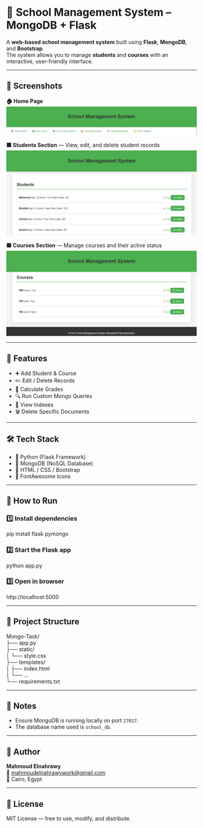 # 🏫 School Management System – MongoDB + Flask
A **web-based school management system** built using **Flask**, **MongoDB**, and **Bootstrap**.  
The system allows you to manage **students** and **courses** with an interactive, user-friendly interface.

---

## 📸 Screenshots
**🏠 Home Page**  
![Home](screenshots/01_screenshot.png)  

**🟩 Students Section** — View, edit, and delete student records  
![Students](screenshots/02_screenshot.png)  

**🟦 Courses Section** — Manage courses and their active status  
![Courses](screenshots/03_screenshot.png)  

---

## 📌 Features
- ➕ Add Student & Course  
- ✏️ Edit / Delete Records  
- 🧮 Calculate Grades  
- 🔍 Run Custom Mongo Queries  
- 📁 View Indexes  
- 🗑️ Delete Specific Documents  

---

## 🛠 Tech Stack
- 🐍 Python (Flask Framework)  
- 🍃 MongoDB (NoSQL Database)  
- 🎨 HTML / CSS / Bootstrap  
- 🎯 FontAwesome Icons  

---

## 🚀 How to Run
### 1️⃣ Install dependencies
pip install flask pymongo

### 2️⃣ Start the Flask app
python app.py

### 3️⃣ Open in browser
http://localhost:5000

---

## 📂 Project Structure
Mongo-Task/  
├── app.py  
├── static/  
│   └── style.css  
├── templates/  
│   ├── index.html  
│   └── ...  
└── requirements.txt  

---

## 📌 Notes
- Ensure MongoDB is running locally on port `27017`.  
- The database name used is `school_db`.  

---

## 👤 Author
**Mahmoud Elnahrawy**  
📧 mahmoudelnahrawywork@gmail.com  
📍 Cairo, Egypt  

---

## 🪪 License
MIT License — free to use, modify, and distribute.

